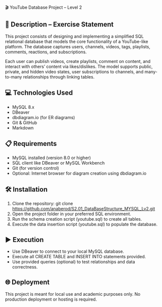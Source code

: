  🎬 YouTube Database Project – Level 2

## 📄 Description – Exercise Statement

This project consists of designing and implementing a simplified SQL relational database that models the core functionality of a YouTube-like platform. The database captures users, channels, videos, tags, playlists, comments, reactions, and subscriptions.

Each user can publish videos, create playlists, comment on content, and interact with others’ content via likes/dislikes. The model supports public, private, and hidden video states, user subscriptions to channels, and many-to-many relationships through linking tables.

## 💻 Technologies Used

- MySQL 8.x
- DBeaver
- dbdiagram.io (for ER diagrams)
- Git & GitHub
- Markdown

## 📋 Requirements

- MySQL installed (version 8.0 or higher)
- SQL client like DBeaver or MySQL Workbench
- Git (for version control)
- Optional: Internet browser for diagram creation using dbdiagram.io

## 🛠️ Installation

1. Clone the repository:
   git clone https://github.com/anaberod/S2.01_DataBaseStructure_MYSQL_Lv2.git
2. Open the project folder in your preferred SQL environment.
3. Run the schema creation script (youtube.sql) to create all tables.
4. Execute the data insertion script (youtube.sql) to populate the database.

## ▶️ Execution

- Use DBeaver to connect to your local MySQL database.
- Execute all CREATE TABLE and INSERT INTO statements provided.
- Use provided queries (optional) to test relationships and data correctness.

## 🌐 Deployment

This project is meant for local use and academic purposes only. No production deployment or hosting is required.

